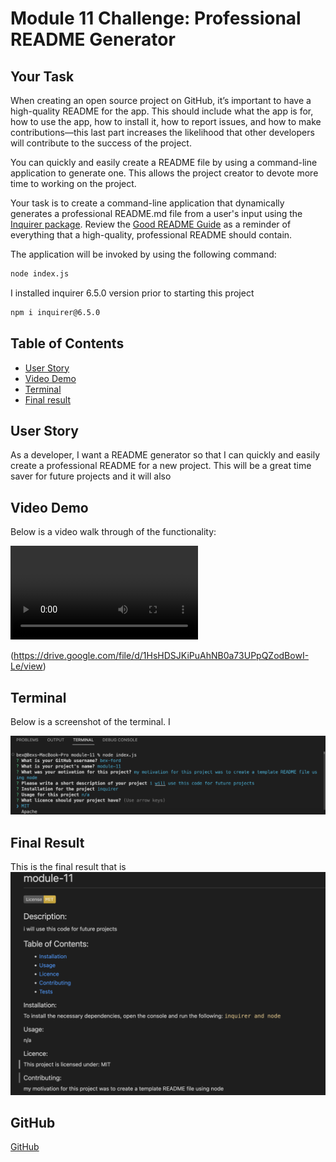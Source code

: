 # Module 11 Challenge: Professional README Generator

## Your Task

When creating an open source project on GitHub, it’s important to have a high-quality README for the app. This should include what the app is for, how to use the app, how to install it, how to report issues, and how to make contributions—this last part increases the likelihood that other developers will contribute to the success of the project. 

You can quickly and easily create a README file by using a command-line application to generate one. This allows the project creator to devote more time to working on the project.

Your task is to create a command-line application that dynamically generates a professional README.md file from a user's input using the [Inquirer package](https://www.npmjs.com/package/inquirer). Review the [Good README Guide](../../01-HTML-Git-CSS/04-Important/Good-README-Guide/README.md) as a reminder of everything that a high-quality, professional README should contain. 
 
The application will be invoked by using the following command:

```bash
node index.js
```
I installed inquirer 6.5.0 version prior to starting this project
```bash
npm i inquirer@6.5.0
```

## Table of Contents
- [User Story](#User-story)
- [Video Demo](#video-demo)
- [Terminal](#terminal)
- [Final result](#final-result)

## User Story

As a developer, I want a README generator so that I can quickly and easily create a professional README for a new project. This will be a great time saver for future projects and it will also 

## Video Demo
Below is a video walk through of the functionality:

![video](assets/READMEtemplate.mp4)

(https://drive.google.com/file/d/1HsHDSJKiPuAhNB0a73UPpQZodBowI-Le/view)

## Terminal

Below is a screenshot of the terminal. I 

![terminal](assets/terminal.png)

## Final Result

This is the final result that is 
![final result](assets/finalresult.png)

## GitHub 
[GitHub](https://github.com/bex-ford/module-11)